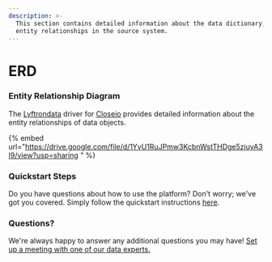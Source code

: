 ```yaml
---
description: >-
  This section contains detailed information about the data dictionary, and
  entity relationships in the source system.
---
```


# ERD

### Entity Relationship Diagram

The [Lyftrondata](https://www.lyftrondata.com/) driver for [Closeio](https://www.lyftrondata.com/integration/sales-analytics/closeio//) provides detailed information about the entity relationships of data objects.

{% embed url="https://drive.google.com/file/d/1YvU1RuJPmw3KcbnWstTHDge5zjuyA3I9/view?usp=sharing " %}

### Quickstart Steps

Do you have questions about how to use the platform? Don't worry; we've got you covered. Simply follow the quickstart instructions [here](../README.md).

### Questions? <a href="#questions" id="questions"></a>

We're always happy to answer any additional questions you may have! [Set up a meeting with one of our data experts.](https://www.lyftrondata.com/book-a-meeting/)

